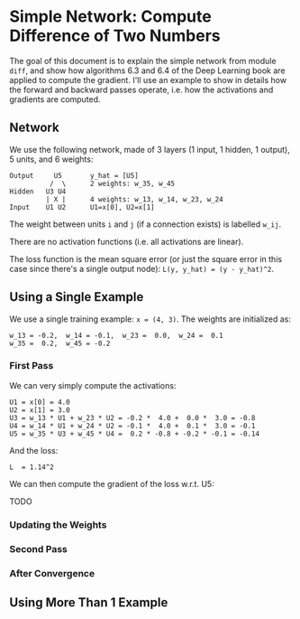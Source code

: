 # Simple Network: Compute Difference of Two Numbers

The goal of this document is to explain the simple network from module `diff`,
and show how algorithms 6.3 and 6.4 of the Deep Learning book are applied
to compute the gradient.  I'll use an example to show in details how the
forward and backward passes operate, i.e. how the activations and gradients
are computed.

## Network

We use the following network, made of 3 layers (1 input, 1 hidden, 1 output), 5 units, and 6 weights:

```
Output     U5       y_hat = [U5]
          /  \      2 weights: w_35, w_45
Hidden   U3 U4
         | X |      4 weights: w_13, w_14, w_23, w_24
Input    U1 U2      U1=x[0], U2=x[1]
```

The weight between units `i` and `j` (if a connection exists) is labelled `w_ij`.

There are no activation functions (i.e. all activations are linear).

The loss function is the mean square error (or just the square error in this
case since there's a single output node): `L(y, y_hat) = (y - y_hat)^2`.

## Using a Single Example

We use a single training example: `x = (4, 3)`.
The weights are initialized as:

```
w_13 = -0.2,  w_14 = -0.1,  w_23 =  0.0,  w_24 =  0.1
w_35 =  0.2,  w_45 = -0.2
```

### First Pass

We can very simply compute the activations:

```
U1 = x[0] = 4.0
U2 = x[1] = 3.0
U3 = w_13 * U1 + w_23 * U2 = -0.2 *  4.0 +  0.0 *  3.0 = -0.8
U4 = w_14 * U1 + w_24 * U2 = -0.1 *  4.0 +  0.1 *  3.0 = -0.1
U5 = w_35 * U3 + w_45 * U4 =  0.2 * -0.8 + -0.2 * -0.1 = -0.14
```

And the loss:

```
L  = 1.14^2
```

We can then compute the gradient of the loss w.r.t. U5:

TODO

### Updating the Weights

### Second Pass

### After Convergence

## Using More Than 1 Example

